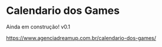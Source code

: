 # Calendario dos Games

Ainda em construção! v0.1

https://www.agenciadreamup.com.br/calendario-dos-games/
